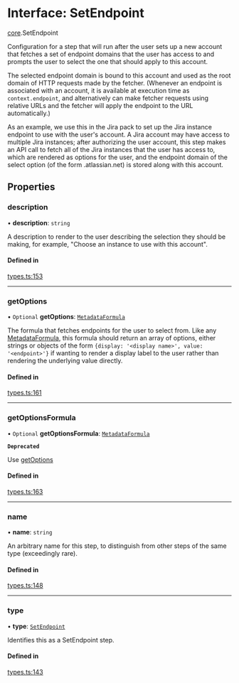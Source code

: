 # Interface: SetEndpoint

[core](../modules/core.md).SetEndpoint

Configuration for a step that will run after the user sets up a new account
that fetches a set of endpoint domains that the user has access to and prompts
the user to select the one that should apply to this account.

The selected endpoint domain is bound to this account and used as the root domain
of HTTP requests made by the fetcher. (Whenever an endpoint is associated with
an account, it is available at execution time as `context.endpoint`, and alternatively
can make fetcher requests using relative URLs and the fetcher will apply the endpoint
to the URL automatically.)

As an example, we use this in the Jira pack to set up the Jira instance endpoint
to use with the user's account. A Jira account may have access to multiple
Jira instances; after authorizing the user account, this step makes an API call to
fetch all of the Jira instances that the user has access to, which are rendered as
options for the user, and the endpoint domain of the select option
(of the form <instance>.atlassian.net) is stored along with this account.

## Properties

### description

• **description**: `string`

A description to render to the user describing the selection they should be making,
for example, "Choose an instance to use with this account".

#### Defined in

[types.ts:153](https://github.com/coda/packs-sdk/blob/main/types.ts#L153)

___

### getOptions

• `Optional` **getOptions**: [`MetadataFormula`](../types/core.MetadataFormula.md)

The formula that fetches endpoints for the user
to select from. Like any [MetadataFormula](../types/core.MetadataFormula.md), this formula should return
an array of options, either strings or objects of the form
`{display: '<display name>', value: '<endpoint>'}` if wanting to render a display
label to the user rather than rendering the underlying value directly.

#### Defined in

[types.ts:161](https://github.com/coda/packs-sdk/blob/main/types.ts#L161)

___

### getOptionsFormula

• `Optional` **getOptionsFormula**: [`MetadataFormula`](../types/core.MetadataFormula.md)

**`Deprecated`**

Use [getOptions](core.SetEndpoint.md#getoptions)

#### Defined in

[types.ts:163](https://github.com/coda/packs-sdk/blob/main/types.ts#L163)

___

### name

• **name**: `string`

An arbitrary name for this step, to distinguish from other steps of the same type
(exceedingly rare).

#### Defined in

[types.ts:148](https://github.com/coda/packs-sdk/blob/main/types.ts#L148)

___

### type

• **type**: [`SetEndpoint`](../enums/core.PostSetupType.md#setendpoint)

Identifies this as a SetEndpoint step.

#### Defined in

[types.ts:143](https://github.com/coda/packs-sdk/blob/main/types.ts#L143)
